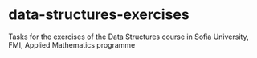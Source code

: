 # data-structures-exercises
Tasks for the exercises of the Data Structures course in Sofia University, FMI, Applied Mathematics programme
